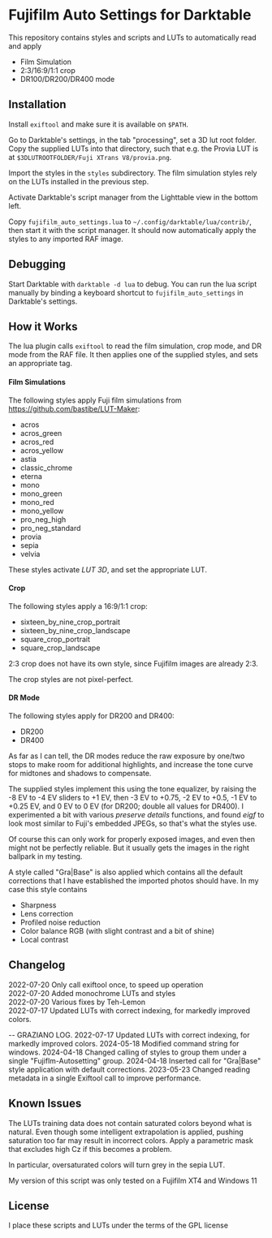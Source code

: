 # Fujifilm Auto Settings for Darktable

This repository contains styles and scripts and LUTs to automatically
read and apply

- Film Simulation
- 2:3/16:9/1:1 crop
- DR100/DR200/DR400 mode

## Installation

Install `exiftool` and make sure it is available on `$PATH`.

Go to Darktable's settings, in the tab "processing", set a 3D lut root
folder. Copy the supplied LUTs into that directory, such that e.g. the
Provia LUT is at `$3DLUTROOTFOLDER/Fuji XTrans V8/provia.png`.

Import the styles in the `styles` subdirectory. The film simulation
styles rely on the LUTs installed in the previous step.

Activate Darktable's script manager from the Lighttable view in the
bottom left.

Copy `fujifilm_auto_settings.lua` to
`~/.config/darktable/lua/contrib/`, then start it with the script
manager. It should now automatically apply the styles to any imported
RAF image.

## Debugging

Start Darktable with `darktable -d lua` to debug. You can run the lua
script manually by binding a keyboard shortcut to
`fujifilm_auto_settings` in Darktable's settings.

## How it Works

The lua plugin calls `exiftool` to read the film simulation, crop
mode, and DR mode from the RAF file. It then applies one of the
supplied styles, and sets an appropriate tag.

#### Film Simulations

The following styles apply Fuji film simulations from
https://github.com/bastibe/LUT-Maker:

- acros
- acros\_green
- acros\_red
- acros\_yellow
- astia
- classic\_chrome
- eterna
- mono
- mono\_green
- mono\_red
- mono\_yellow
- pro\_neg\_high
- pro\_neg\_standard
- provia
- sepia
- velvia

These styles activate *LUT 3D*, and set the appropriate LUT.

#### Crop

The following styles apply a 16:9/1:1 crop:

- sixteen\_by\_nine\_crop\_portrait
- sixteen\_by\_nine\_crop\_landscape
- square\_crop\_portrait
- square\_crop\_landscape

2:3 crop does not have its own style, since Fujifilm images are
already 2:3.

The crop styles are not pixel-perfect.

#### DR Mode

The following styles apply for DR200 and DR400:

- DR200
- DR400

As far as I can tell, the DR modes reduce the raw exposure by one/two
stops to make room for additional highlights, and increase the tone
curve for midtones and shadows to compensate.

The supplied styles implement this using the tone equalizer, by
raising the -8 EV to -4 EV sliders to +1 EV, then -3 EV to +0.75, -2
EV to +0.5, -1 EV to +0.25 EV, and 0 EV to 0 EV (for DR200; double all
values for DR400). I experimented a bit with various *preserve
details* functions, and found *eigf* to look most similar to Fuji's
embedded JPEGs, so that's what the styles use.

Of course this can only work for properly exposed images, and even
then might not be perfectly reliable. But it usually gets the images
in the right ballpark in my testing.


A style called "Gra|Base" is also applied which contains all the default corrections 
that I have established the imported photos should have. 
In my case this style contains
 - Sharpness
 - Lens correction
 - Profiled noise reduction
 - Color balance RGB (with slight contrast and a bit of shine)
 - Local contrast


## Changelog

2022-07-20 Only call exiftool once, to speed up operation  
2022-07-20 Added monochrome LUTs and styles  
2022-07-20 Various fixes by Teh-Lemon  
2022-07-17 Updated LUTs with correct indexing, for markedly improved colors.

-- GRAZIANO LOG.
2022-07-17 Updated LUTs with correct indexing, for markedly improved colors.
2024-05-18 Modified command string for windows.
2024-04-18 Changed calling of styles to group them under a single "Fujiflm-Autosetting" group. 
2024-04-18 Inserted call for "Gra|Base" style application with default corrections.
2023-05-23 Changed reading metadata in a single Exiftool call to improve performance.

## Known Issues

The LUTs training data does not contain saturated colors beyond what
is natural. Even though some intelligent extrapolation is applied,
pushing saturation too far may result in incorrect colors. Apply a
parametric mask that excludes high Cz if this becomes a problem.

In particular, oversaturated colors will turn grey in the sepia LUT.

My version of this script was only tested on a Fujifilm XT4 and Windows 11

## License

I place these scripts and LUTs under the terms of the GPL license
